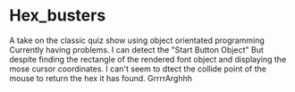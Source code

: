# Hex_busters
A take on the classic quiz show using object orientated programming
Currently having problems. I can detect the "Start Button Object"
But despite finding the rectangle of the rendered font object and displaying the mose cursor coordinates.
I can't seem to dtect the collide point of the mouse to return the hex it has found.
GrrrrArghhh

